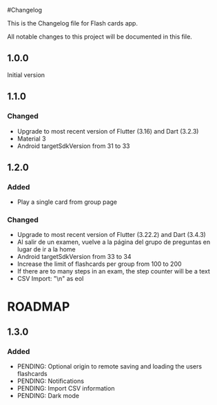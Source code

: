 #Changelog

This is the Changelog file for Flash cards app.

All notable changes to this project will be documented in this file.

## 1.0.0
Initial version

## 1.1.0 

### Changed
- Upgrade to most recent version of Flutter (3.16) and Dart (3.2.3)
- Material 3
- Android targetSdkVersion from 31 to 33

## 1.2.0

### Added
- Play a single card from group page

### Changed
- Upgrade to most recent version of Flutter (3.22.2) and Dart (3.4.3)
- Al salir de un examen, vuelve a la página del grupo de preguntas en lugar de ir a la home
- Android targetSdkVersion from 33 to 34
- Increase the limit of flashcards per group from 100 to 200
- If there are to many steps in an exam, the step counter will be a text
- CSV Import: "\n" as eol

# ROADMAP

## 1.3.0

### Added
- PENDING: Optional origin to remote saving and loading the users flashcards
- PENDING: Notifications
- PENDING: Import CSV information
- PENDING: Dark mode